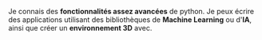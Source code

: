 

Je connais des **fonctionnalités assez avancées** de python. Je peux écrire des applications utilisant des bibliothèques de **Machine Learning** ou d'**IA**, ainsi que créer un **environnement 3D** avec.
